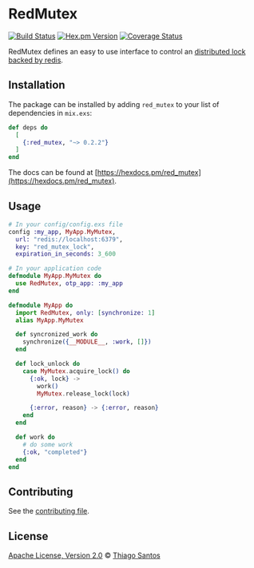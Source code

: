 # RedMutex

[![Build Status](https://travis-ci.com/thiamsantos/red_mutex.svg?token=YJjyZaqiHx6WXGDkrT4y&branch=master)](https://travis-ci.com/thiamsantos/red_mutex)
[![Hex.pm Version](http://img.shields.io/hexpm/v/red_mutex.svg?style=flat)](https://hex.pm/packages/red_mutex)
[![Coverage Status](https://coveralls.io/repos/github/thiamsantos/red_mutex/badge.svg?branch=master)](https://coveralls.io/github/thiamsantos/red_mutex?branch=master)

RedMutex defines an easy to use interface to control an [distributed lock backed by redis](https://redis.io/topics/distlock).

## Installation

The package can be installed
by adding `red_mutex` to your list of dependencies in `mix.exs`:

```elixir
def deps do
  [
    {:red_mutex, "~> 0.2.2"}
  ]
end
```

The docs can be found at [https://hexdocs.pm/red_mutex](https://hexdocs.pm/red_mutex).

## Usage

```elixir
# In your config/config.exs file
config :my_app, MyApp.MyMutex,
  url: "redis://localhost:6379",
  key: "red_mutex_lock",
  expiration_in_seconds: 3_600

# In your application code
defmodule MyApp.MyMutex do
  use RedMutex, otp_app: :my_app
end

defmodule MyApp do
  import RedMutex, only: [synchronize: 1]
  alias MyApp.MyMutex

  def syncronized_work do
    synchronize({__MODULE__, :work, []})
  end

  def lock_unlock do
    case MyMutex.acquire_lock() do
      {:ok, lock} ->
        work()
        MyMutex.release_lock(lock)

      {:error, reason} -> {:error, reason}
    end
  end

  def work do
    # do some work
    {:ok, "completed"}
  end
end
```

## Contributing

See the [contributing file](CONTRIBUTING.md).

## License

[Apache License, Version 2.0](LICENSE) © [Thiago Santos](https://github.com/thiamsantos)

